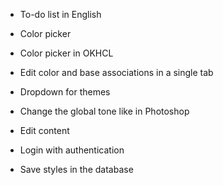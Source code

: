 - To-do list in English
- Color picker
- Color picker in OKHCL
- Edit color and base associations in a single tab
- Dropdown for themes
- Change the global tone like in Photoshop

- Edit content
- Login with authentication
- Save styles in the database

